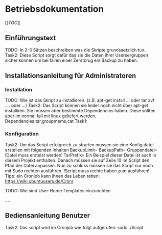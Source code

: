 # Betriebsdokumentation
[[_TOC_]]
## Einführungstext 

TODO: In 2-3 Sätzen beschreiben was die Skripte grundsaetzlich tun.
Task2: Diese Script sorgt dafür das sie die Daten ihrer Usersergruppen sicher können um bei fallen einer Zerstörug ein Backup zu haben.

## Installationsanleitung für Administratoren

### Installation

TODO: Wie ist das Skript zu installieren. (z.B. apt-get install ... oder tar xvf .... oder ...)
Task2: Das Script können sie leider noch nicht über apt-get installiren. Sie müssen aber bestimmte Dependencies haben. Diese sollten aber im normal fall mit linux geliefert werden.
Dependencies:tar,groupmems,cat 
Task1:
### Konfiguration
Task2:
Um das Script erfolgreich zu strarten mussen sie eine Konfig datei erstellen mit folgenden Inhalten
BackupLimit=
BackupPath=
Gruppendatei= !Datei muss erstelst werden!
TarPrefix=
Ein Beispiel dieser Datei ist auch in diesem Projekt enthalten.
Danach müssen sie auf Zeile 10 im Script den Pfad der Datei anpassen.
Nun zu schluss müssen sie das Script nur noch mit Sudo rechten ausführen. 
!Script muss rechte haben zum ausführen!
Tipp: ein Cronjob kann ihnen das Leben retten: https://wiki.ubuntuusers.de/Cron/

TODO: Wie sind User-Home-Templates einzurichten

....

## Bediensanleitung Benutzer
Task2: Das script wird im Cronjob wie folgt aufgerufen: sudo ./Script

